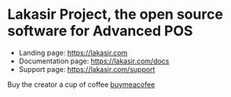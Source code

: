 # Lakasir Project, the open source software for Advanced POS

* Landing page: https://lakasir.com
* Documentation page: https://lakasir.com/docs
* Support page: https://lakasir.com/support

Buy the creator a cup of coffee [buymeacofee](https://www.buymeacoffee.com/sheenazien8)
